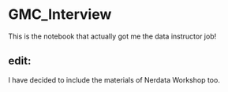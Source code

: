 # GMC_Interview
This is the notebook that actually got me the data instructor job!
## edit:
I have decided to include the materials of Nerdata Workshop too.
